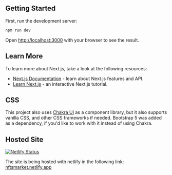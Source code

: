 ## Getting Started

First, run the development server:

```bash
npm run dev
```

Open [http://localhost:3000](http://localhost:3000) with your browser to see the result.

## Learn More

To learn more about Next.js, take a look at the following resources:

- [Next.js Documentation](https://nextjs.org/docs) - learn about Next.js features and API.
- [Learn Next.js](https://nextjs.org/learn) - an interactive Next.js tutorial.

## CSS

This project also uses [Chakra UI](https://chakra-ui.com/docs/getting-started) as a component library, but it also supports vanilla CSS, and other CSS frameworks if needed. Bootstrap 5 was added as a dependency, if you'd like to work with it instead of using Chakra.

## Hosted Site

[![Netlify Status](https://api.netlify.com/api/v1/badges/9bbb54ff-8ea6-4513-a570-26a8b281a60a/deploy-status)](https://app.netlify.com/sites/nftsmarket/deploys)

The site is being hosted with netlify in the following link: [nftsmarket.netlify.app](https://nftsmarket.netlify.app/)
